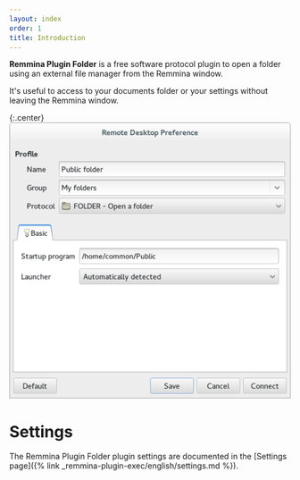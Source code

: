 ```yaml
---
layout: index
order: 1
title: Introduction
---
```

**Remmina Plugin Folder** is a free software protocol plugin to open a folder
using an external file manager from the Remmina window.

It's useful to access to your documents folder or your settings without leaving
the Remmina window.

{:.center}
![General settings](/resources/remmina-plugin-folder/archive/latest/english/general.png)

# Settings

The Remmina Plugin Folder plugin settings are documented in the
[Settings page]({% link _remmina-plugin-exec/english/settings.md %}).